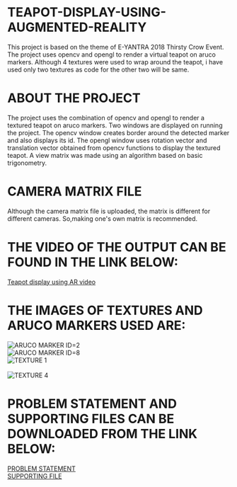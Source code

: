 # TEAPOT-DISPLAY-USING-AUGMENTED-REALITY
This project is based on the theme of E-YANTRA 2018 Thirsty Crow Event.
The project uses opencv and opengl to render a virtual teapot on aruco markers.
Although 4 textures were used to wrap around the teapot, i have used only two textures as code for the other two will be same.

# ABOUT THE PROJECT
The project uses the combination of opencv and opengl to render a textured teapot on aruco markers.
Two windows are displayed on running the project.
The opencv window creates border around the detected marker and also displays its id.
The opengl window uses rotation vector and translation vector obtained from opencv functions to display the textured teapot.
A view matrix was made using an algorithm based on basic trigonometry.

# CAMERA MATRIX FILE
Although the camera matrix file is uploaded, the matrix is different for different cameras.
So,making one's own matrix is recommended.<br />

# THE VIDEO OF THE OUTPUT CAN BE FOUND IN THE LINK BELOW:
[Teapot display using AR video](https://drive.google.com/file/d/1d4Gg31SEnZxHiLySTMBHkPcUBMTuvqav/view?usp=sharing)

# THE IMAGES OF TEXTURES AND ARUCO MARKERS USED ARE:
![ARUCO MARKER ID=2](https://github.com/AshishChouhan85/TEAPOT-DISPLAY-USING-AUGMENTED-REALITY/blob/master/ArUcoMarkers/aruco_2.png)<br />
![ARUCO MARKER ID=8](https://github.com/AshishChouhan85/TEAPOT-DISPLAY-USING-AUGMENTED-REALITY/blob/master/ArUcoMarkers/aruco_8.png)<br />
![TEXTURE 1](https://github.com/AshishChouhan85/TEAPOT-DISPLAY-USING-AUGMENTED-REALITY/blob/master/texture_1.png)<br /><br/>
![TEXTURE 4](https://github.com/AshishChouhan85/TEAPOT-DISPLAY-USING-AUGMENTED-REALITY/blob/master/texture_4.png)<br/>

# PROBLEM STATEMENT AND SUPPORTING FILES CAN BE DOWNLOADED FROM THE LINK BELOW:
[PROBLEM STATEMENT](https://drive.google.com/file/d/1fvDX_A4LawULbXh-jhPHVor7s173tef9/view?usp=sharing)<br />
[SUPPORTING FILE](https://drive.google.com/file/d/1uRPgEfEYrKWQnJK-VfJ4YyJbEhthWrfT/view?usp=sharing)


